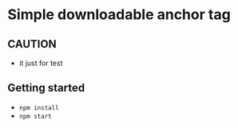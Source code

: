 # Simple downloadable anchor tag

## CAUTION
- it just for test

## Getting started
- `npm install`
- `npm start`